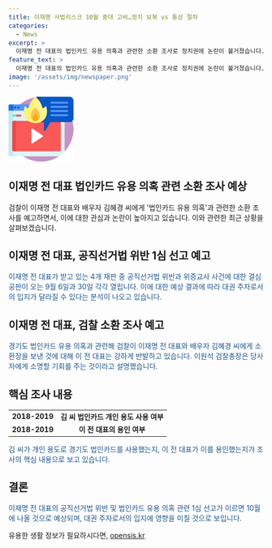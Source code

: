 ```yaml
---
title: 이재명 사법리스크 10월 중대 고비…정치 보복 vs 통상 절차
categories:
  - News
excerpt: >
  이재명 전 대표의 법인카드 유용 의혹과 관련한 소환 조사로 정치권에 논란이 불거졌습니다. 9월과 10월에 예정된 공직선거법 위반과 위증교사 사건의 판결은 대권 주자의 입지에 영향을 미칠 것으로 보입니다. 이에 이 전 대표는 검찰을 향한 작심 비판을 퍼부었습니다. 또한, 김혜경 씨가 경기도 법인카드를 개인 용도로 사용했는지, 그리고 이 전 대표가 이를 용인했는지가 조사의 핵심으로 지목되고 있습니다.
feature_text: >
  이재명 전 대표의 법인카드 유용 의혹과 관련한 소환 조사로 정치권에 논란이 불거졌습니다. 9월과 10월에 예정된 공직선거법 위반과 위증교사 사건의 판결은 대권 주자의 입지에 영향을 미칠 것으로 보입니다. 이에 이 전 대표는 검찰을 향한 작심 비판을 퍼부었습니다. 또한, 김혜경 씨가 경기도 법인카드를 개인 용도로 사용했는지, 그리고 이 전 대표가 이를 용인했는지가 조사의 핵심으로 지목되고 있습니다.
image: '/assets/img/newspaper.png'
---
```


<p><img src="/assets/img/news.png" alt="rentncar 속보" /></p>

<h2>이재명 전 대표 법인카드 유용 의혹 관련 소환 조사 예상</h2>

<p data-ke-size="size16">검찰이 이재명 전 대표와 배우자 김혜경 씨에게 '법인카드 유용 의혹'과 관련한 소환 조사를 예고하면서, 이에 대한 관심과 논란이 높아지고 있습니다. 이와 관련한 최근 상황을 살펴보겠습니다.</p>

<h2 data-ke-size="size26">이재명 전 대표, 공직선거법 위반 1심 선고 예고</h2>

<p><span style="color: #1a5490;">이재명 전 대표가 받고 있는 4개 재판 중 공직선거법 위반과 위증교사 사건에 대한 결심공판이 오는 9월 6일과 30일 각각 열립니다. 이에 대한 예상 결과에 따라 대권 주자로서의 입지가 달라질 수 있다는 분석이 나오고 있습니다.</span></p>

<h2 data-ke-size="size26">이재명 전 대표, 검찰 소환 조사 예고</h2>

<p><span style="color: #1a5490;">경기도 법인카드 유용 의혹과 관련해 검찰이 이재명 전 대표와 배우자 김혜경 씨에게 소환장을 보낸 것에 대해 이 전 대표는 강하게 반발하고 있습니다. 이원석 검찰총장은 당사자에게 소명할 기회를 주는 것이라고 설명했습니다.</span></p>

<h2 data-ke-size="size26">핵심 조사 내용</h2>

<table>
    <tr>
        <td style="text-align: center; height: 17px;"><b>2018-2019</b></td>
        <td style="text-align: center; height: 17px;"><b>김 씨 법인카드 개인 용도 사용 여부</b></td>
    </tr>
    <tr>
        <td style="text-align: center; height: 17px;"><b>2018-2019</b></td>
        <td style="text-align: center; height: 17px;"><b>이 전 대표의 용인 여부</b></td>
    </tr>
</table>

<p><span style="color: #1a5490;">김 씨가 개인 용도로 경기도 법인카드를 사용했는지, 이 전 대표가 이를 용인했는지가 조사의 핵심 내용으로 보고 있습니다.</span></p>

<h2 data-ke-size="size26">결론</h2>

<p><span style="color: #1a5490;">이재명 전 대표의 공직선거법 위반 및 법인카드 유용 의혹 관련 1심 선고가 이르면 10월에 나올 것으로 예상되며, 대권 주자로서의 입지에 영향을 미칠 것으로 보입니다.</span></p>
유용한 생활 정보가 필요하시다면, <a href="https://opensis.kr" rel="dofollow">opensis.kr</a>



